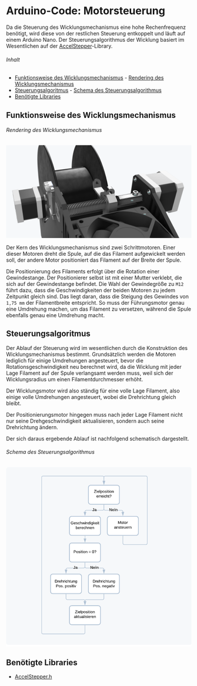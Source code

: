 # Arduino-Code: Motorsteuerung <!-- omit in toc -->

Da die Steuerung des Wicklungsmechanismus eine hohe Rechenfrequenz benötigt, wird diese
von der restlichen Steuerung entkoppelt und läuft auf einem Arduino Nano. Der Steuerungsalgorithmus der Wicklung basiert im Wesentlichen auf der [AccelStepper](https://www.airspayce.com/mikem/arduino/AccelStepper/index.html)-Library. 

###### Inhalt
- [Funktionsweise des Wicklungsmechanismus](#funktionsweise-des-wicklungsmechanismus)
        - [Rendering des Wicklungsmechanismus](#rendering-des-wicklungsmechanismus)
- [Steuerungsalgoritmus](#steuerungsalgoritmus)
        - [Schema des Steuerungsalgorithmus](#schema-des-steuerungsalgorithmus)
- [Benötigte Libraries](#benötigte-libraries)

## Funktionsweise des Wicklungsmechanismus

###### Rendering des Wicklungsmechanismus
![Wicklungsmechanismus](wicklungsmechanismus.png?raw=true)

Der Kern des Wicklungsmechanismus sind zwei Schrittmotoren. Einer dieser Motoren dreht die Spule, auf die das Filament aufgewickelt werden soll, der andere Motor positioniert das Filament auf der Breite der Spule.

Die Positionierung des Filaments erfolgt über die Rotation einer Gewindestange. Der Positionierer selbst ist mit einer Mutter verklebt, die sich auf der Gewindestange befindet. Die Wahl der Gewindegröße zu `M12` führt dazu, dass die Geschwindigkeiten der
beiden Motoren zu jedem Zeitpunkt gleich sind. Das liegt daran, dass die Steigung des 
Gewindes von `1,75 mm` der Filamentbreite entspricht. So muss der Führungsmotor genau
eine Umdrehung machen, um das Filament zu versetzen, während die Spule ebenfalls genau 
eine Umdrehung macht.

## Steuerungsalgoritmus

Der Ablauf der Steuerung wird im wesentlichen durch die Konstruktion des Wicklungsmechanismus bestimmt. Grundsätzlich werden die Motoren lediglich für einige Umdrehungen angesteuert, bevor die Rotationsgeschwindigkeit neu berechnet wird, da die Wicklung mit jeder Lage Filament auf der Spule verlangsamt werden muss, weil sich der
Wicklungsradius um einen Filamentdurchmesser erhöht.

Der Wicklungsmotor wird also ständig für eine volle Lage Filament, also einige volle Umdrehungen angesteuert, wobei die Drehrichtung gleich bleibt.

Der Positionierungsmotor hingegen muss nach jeder Lage Filament nicht nur seine
Drehgeschwindigkeit aktualisieren, sondern auch seine Drehrichtung ändern.

Der sich daraus ergebende Ablauf ist nachfolgend schematisch dargestellt.

###### Schema des Steuerungsalgorithmus
<p align="center"><img src="motorsteuerung_scheme.png?raw=true" alt="Schema Motorsteuerung"></p>

## Benötigte Libraries

- [AccelStepper.h](https://www.airspayce.com/mikem/arduino/AccelStepper/index.html)